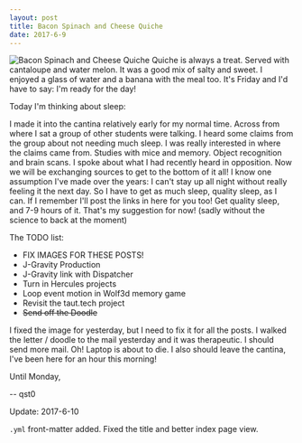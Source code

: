 ```yaml
---
layout: post
title: Bacon Spinach and Cheese Quiche
date: 2017-6-9
---
```

![Bacon Spinach and Cheese Quiche](http://cerealize.me/images/2017-6-9-spinach-quiche.jpg)
Quiche is always a treat. Served with cantaloupe and water melon.
It was a good mix of salty and sweet.
I enjoyed a glass of water and a banana with the meal too.
It's Friday and I'd have to say: I'm ready for the day!

Today I'm thinking about sleep:

I made it into the cantina relatively early for my normal time.
Across from where I sat a group of other students were talking.
I heard some claims from the group about not needing much sleep.
I was really interested in where the claims came from.
Studies with mice and memory. Object recognition and brain scans.
I spoke about what I had recently heard in opposition.
Now we will be exchanging sources to get to the bottom of it all!
I know one assumption I've made over the years:
I can't stay up all night without really feeling it the next day.
So I have to get as much sleep, quality sleep, as I can.
If I remember I'll post the links in here for you too!
Get quality sleep, and 7-9 hours of it.
That's my suggestion for now!
(sadly without the science to back at the moment)

The TODO list:
* FIX IMAGES FOR THESE POSTS!
* J-Gravity Production
* J-Gravity link with Dispatcher
* Turn in Hercules projects
* Loop event motion in Wolf3d memory game
* Revisit the taut.tech project
* ~~Send off the Doodle~~

I fixed the image for yesterday, but I need to fix it for all the posts.
I walked the letter / doodle to the mail yesterday and it was therapeutic.
I should send more mail. Oh! Laptop is about to die.
I also should leave the cantina, I've been here for an hour this morning!

Until Monday,

-- qst0

Update: 2017-6-10

`.yml` front-matter added.
Fixed the title and better index page view.
